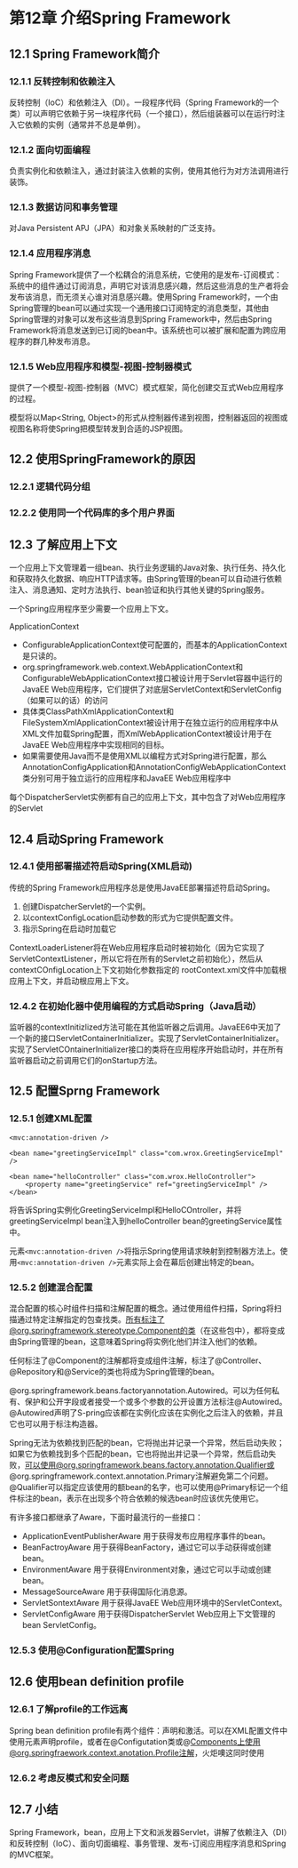 # 第12章 介绍Spring Framework #

## 12.1 Spring Framework简介 ##

### 12.1.1 反转控制和依赖注入 ###
反转控制（IoC）和依赖注入（DI）。一段程序代码（Spring Framework的一个类）可以声明它依赖于另一块程序代码（一个接口），然后组装器可以在运行时注入它依赖的实例（通常并不总是单例）。
### 12.1.2 面向切面编程 ###
负责实例化和依赖注入，通过封装注入依赖的实例，使用其他行为对方法调用进行装饰。
### 12.1.3 数据访问和事务管理 ###
对Java Persistent APJ（JPA）和对象关系映射的广泛支持。
### 12.1.4 应用程序消息 ###
Spring Framework提供了一个松耦合的消息系统，它使用的是发布-订阅模式：系统中的组件通过订阅消息，声明它对该消息感兴趣，然后这些消息的生产者将会发布该消息，而无须关心谁对消息感兴趣。使用Spring Framework时，一个由Spring管理的bean可以通过实现一个通用接口订阅特定的消息类型，其他由Spring管理的对象可以发布这些消息到Spring Framework中，然后由Spring Framework将消息发送到已订阅的bean中。该系统也可以被扩展和配置为跨应用程序的群几种发布消息。

### 12.1.5 Web应用程序和模型-视图-控制器模式 ###
提供了一个模型-视图-控制器（MVC）模式框架，简化创建交互式Web应用程序的过程。

模型将以Map<String, Object>的形式从控制器传递到视图，控制器返回的视图或视图名称将使Spring把模型转发到合适的JSP视图。
## 12.2 使用SpringFramework的原因 ##

### 12.2.1 逻辑代码分组 ###

### 12.2.2 使用同一个代码库的多个用户界面 ###
 

## 12.3 了解应用上下文 ##

一个应用上下文管理着一组bean、执行业务逻辑的Java对象、执行任务、持久化和获取持久化数据、响应HTTP请求等。由Spring管理的bean可以自动进行依赖注入、消息通知、定时方法执行、bean验证和执行其他关键的Spring服务。

一个Spring应用程序至少需要一个应用上下文。

ApplicationContext
* ConfigurableApplicationContext使可配置的，而基本的ApplicationContext是只读的。
* org.springframework.web.context.WebApplicationContext和ConfigurableWebApplicationContext接口被设计用于Servlet容器中运行的JavaEE Web应用程序，它们提供了对底层ServletContext和ServletConfig（如果可以的话）的访问
* 具体类ClassPathXmlApplicationContext和FileSystemXmlApplicationContext被设计用于在独立运行的应用程序中从XML文件加载Spring配置，而XmlWebApplicationContext被设计用于在JavaEE Web应用程序中实现相同的目标。
* 如果需要使用Java而不是使用XML以编程方式对Spring进行配置，那么AnnotationConfigApplication和AnnotationConfigWebApplicationContext类分别可用于独立运行的应用程序和JavaEE Web应用程序中

每个DispatcherServlet实例都有自己的应用上下文，其中包含了对Web应用程序的Servlet
## 12.4 启动Spring Framework ##

### 12.4.1 使用部署描述符启动Spring(XML启动) ###
传统的Spring Framework应用程序总是使用JavaEE部署描述符启动Spring。

1. 创建DispatcherServlet的一个实例。
2. 以contextConfigLocation启动参数的形式为它提供配置文件。
3. 指示Spring在启动时加载它

ContextLoaderListener将在Web应用程序启动时被初始化（因为它实现了ServletContextListener，所以它将在所有的Servlet之前初始化），然后从contextCOnfigLocation上下文初始化参数指定的
rootContext.xml文件中加载根应用上下文，并启动根应用上下文。

### 12.4.2 在初始化器中使用编程的方式启动Spring（Java启动） ###
监听器的contextInitizlized方法可能在其他监听器之后调用。JavaEE6中天加了一个新的接口ServletContainerInitializer。实现了ServletContainerInitializer。实现了ServletCOntainerInitializer接口的类将在应用程序开始启动时，并在所有监听器启动之前调用它们的onStartup方法。 

## 12.5 配置Sprng Framework ##

### 12.5.1 创建XML配置 ###

    <mvc:annotation-driven />

    <bean name="greetingServiceImpl" class="com.wrox.GreetingServiceImpl" />

    <bean name="helloController" class="com.wrox.HelloController">
        <property name="greetingService" ref="greetingServiceImpl" />
    </bean>

将告诉Spring实例化GreetingServiceImpl和HelloCOntroller，并将greetingServiceImpl bean注入到helloController bean的greetingService属性中。

元素`<mvc:annotation-driven />`将指示Spring使用请求映射到控制器方法上。使用`<mvc:annotation-driven />`元素实际上会在幕后创建出特定的bean。

### 12.5.2 创建混合配置 ###
混合配置的核心时组件扫描和注解配置的概念。通过使用组件扫描，Spring将扫描通过特定注解指定的包查找类。所有标注了@org.springframework.stereotype.Component的类（在这些包中），都将变成由Spring管理的bean，这意味着Spring将实例化他们并注入他们的依赖。

任何标注了@Component的注解都将变成组件注解，标注了@Controller、@Repository和@Service的类也将成为Spring管理的bean。

@org.springframework.beans.factoryannotation.Autowired。可以为任何私有、保护和公开字段或者接受一个或多个参数的公开设置方法标注@Autowired。@Autowired声明了S-pring应该都在实例化应该在实例化之后注入的依赖，并且它也可以用于标注构造器。

Spring无法为依赖找到匹配的bean，它将抛出并记录一个异常，然后启动失败；如果它为依赖找到多个匹配的bean，它也将抛出并记录一个异常，然后启动失败，可以使用@org.springframework.beans.factory.annotation.Qualifier或@org.springframework.context.annotation.Primary注解避免第二个问题。@Qualifier可以指定应该使用的额bean的名字，也可以使用@Primary标记一个组件标注的bean，表示在出现多个符合依赖的候选bean时应该优先使用它。

有许多接口都继承了Aware，下面时最流行的一些接口：

* ApplicationEventPublisherAware 用于获得发布应用程序事件的bean。
* BeanFactroyAware 用于获得BeanFactory，通过它可以手动获得或创建bean。
* EnvironmentAware 用于获得Environment对象，通过它可以手动或创建bean。
* MessageSourceAware 用于获得国际化消息源。
* ServletSontextAware 用于获得JavaEE Web应用环境中的ServletContext。
* ServletConfigAware 用于获得DispatcherServlet Web应用上下文管理的bean ServletConfig。

### 12.5.3 使用@Configuration配置Spring ###



## 12.6 使用bean definition profile ##

### 12.6.1 了解profile的工作远离 ###
Spring bean definition profile有两个组件：声明和激活。可以在XML配置文件中使用<beans>元素声明profile，或者在@Configutation类或@Components上使用@org.springfraework.context.anotation.Profile注解，火炬噢这同时使用
### 12.6.2 考虑反模式和安全问题 ###

## 12.7 小结 ##
Spring Framework，bean，应用上下文和派发器Servlet，讲解了依赖注入（DI）和反转控制（IoC）、面向切面编程、事务管理、发布-订阅应用程序消息和Spring的MVC框架。